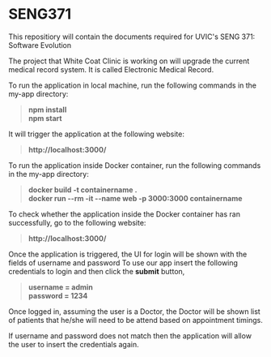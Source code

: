 # SENG371

This repositiory will contain the documents required for UVIC's SENG 371: Software Evolution 

The project that White Coat Clinic is working on will upgrade the current medical record system. It is called Electronic Medical Record.

To run the application in local machine, run the following commands in the my-app directory:

>**npm install**  
>**npm start**

It will trigger the application at the following website:
>**http://localhost:3000/**

To run the application inside Docker container, run the following commands in the my-app directory:

>**docker build -t containername .**  
>**docker run --rm -it --name web -p 3000:3000 containername**

To check whether the application inside the Docker container has ran successfully, go to the following website:
>**http://localhost:3000/**

Once the application is triggered, the UI for login will be shown with the fields of username and password
To use our app insert the following credentials to login and then click the **submit** button, 

>**username = admin**  
>**password = 1234**  

Once logged in, assuming the user is a Doctor, the Doctor will be shown list of patients that he/she will need to be attend based on appointment timings.

If username and password does not match then the application will allow the user to insert the credentials again.
